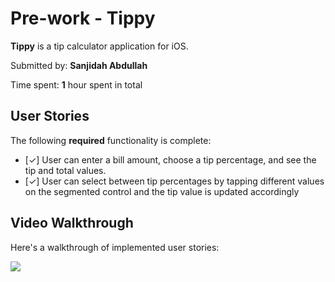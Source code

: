 # Pre-work - Tippy 

**Tippy** is a tip calculator application for iOS.

Submitted by: **Sanjidah Abdullah**

Time spent: **1** hour spent in total

## User Stories

The following **required** functionality is complete:

* [✓] User can enter a bill amount, choose a tip percentage, and see the tip and total values.
* [✓] User can select between tip percentages by tapping different values on the segmented control and the tip value is updated accordingly

## Video Walkthrough

Here's a walkthrough of implemented user stories:

![](https://i.imgur.com/rekVgFX.gif)

